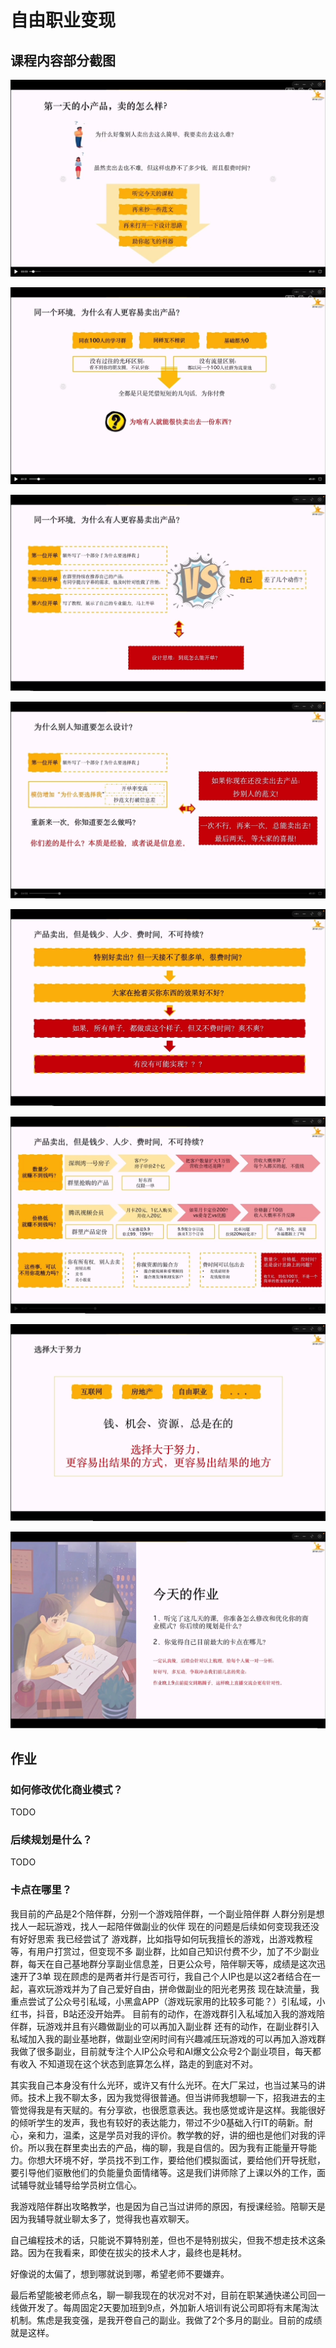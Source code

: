 # 自由职业变现

## 课程内容部分截图

![](./images/01-第一天的小产品卖的咋样.jpg)

![](./images/02-同一个环境有人更容易卖出产品.jpg)

![](./images/03-到底怎么能开单.jpg)

![](./images/04-怎么设计.jpg)

![](./images/05-如何实现目标.jpg)

![](./images/06-展开说如何实现.jpg)

![](./images/07-选择大于努力.jpg)

![](./images/09-作业.jpg)

## 作业

### 如何修改优化商业模式？

TODO

### 后续规划是什么？

TODO

### 卡点在哪里？

我目前的产品是2个陪伴群，分别一个游戏陪伴群，一个副业陪伴群
人群分别是想找人一起玩游戏，找人一起陪伴做副业的伙伴
现在的问题是后续如何变现我还没有好好思索
我已经尝试了
游戏群，比如指导如何玩我擅长的游戏，出游戏教程等，有用户打赏过，但变现不多
副业群，比如自己知识付费不少，加了不少副业群，每天在自己基地群分享副业信息差，日更公众号，陪伴聊天等，成绩是这次迅速开了3单
现在顾虑的是两者并行是否可行，我自己个人IP也是以这2者结合在一起，喜欢玩游戏并为了自己爱好自由，拼命做副业的阳光老男孩
现在缺流量，我重点尝试了公众号引私域，小黑盒APP（游戏玩家用的比较多可能？）引私域，小红书，抖音，B站还没开始弄。
目前有的动作，在游戏群引入私域加入我的游戏陪伴群，玩游戏并且有兴趣做副业的可以再加入副业群
还有的动作，在副业群引入私域加入我的副业基地群，做副业空闲时间有兴趣减压玩游戏的可以再加入游戏群
我做了很多副业，目前就专注个人IP公众号和AI爆文公众号2个副业项目，每天都有收入
不知道现在这个状态到底算怎么样，路走的到底对不对。

其实我自己本身没有什么光环，或许又有什么光环。在大厂呆过，也当过某马的讲师。技术上我不聊太多，因为我觉得很普通。但当讲师我想聊一下，招我进去的主管觉得我是有天赋的。有分享欲，也很愿意表达。我也感觉或许是这样。我能很好的倾听学生的发声，我也有较好的表达能力，带过不少0基础入行IT的萌新。耐心，亲和力，温柔，这是学员对我的评价。教学教的好，讲的细也是他们对我的评价。所以我在群里卖出去的产品，梅的聊，我是自信的。因为我有正能量开导能力。你想大环境不好，学员找不到工作，要给他们模拟面试，要给他们开导抚慰，要引导他们驱散他们的负能量负面情绪等。这是我们讲师除了上课以外的工作，面试辅导就业辅导给学员树立信心。

我游戏陪伴群出攻略教学，也是因为自己当过讲师的原因，有授课经验。陪聊天是因为我辅导就业聊太多了，觉得我也喜欢聊天。

自己编程技术的话，只能说不算特别差，但也不是特别拔尖，但我不想走技术这条路。因为在我看来，即使在拔尖的技术人才，最终也是耗材。

好像说的太偏了，想到哪就说到哪，希望老师不要嫌弃。

最后希望能被老师点名，聊一聊我现在的状况对不对，目前在职某通快递公司回一线做开发了。每周固定2天要加班到9点，外加新人培训有说公司即将有末尾淘汰机制。焦虑是我变强，是我开卷自己的副业。我做了2个多月的副业。目前的成绩就是这样。

